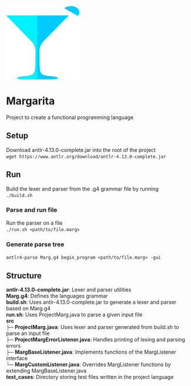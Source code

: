 <img src="logos/marg_transparent.png"  width="200" height="200">

# Margarita
Project to create a functional programming language 

## Setup
Download antlr-4.13.0-complete.jar into the root of the project  
```wget https://www.antlr.org/download/antlr-4.13.0-complete.jar```  

## Run

Build the lexer and parser from the .g4 grammar file by running  
```./build.sh```

### Parse and run file
Run the parser on a file  
```./run.sh <path/to/file.marg>```

### Generate parse tree
```antlr4-parse Marg.g4 begin_program <path/to/file.marg> -gui```

## Structure

**antlr-4.13.0-complete.jar**: Lexer and parser utilities  
**Marg.g4**: Defines the languages grammar  
**build.sh**: Uses antlr-4.13.0-complete.jar to generate a lexer and parser based on Marg.g4  
**run.sh**: Uses ProjectMarg.java to parse a given input file  
**src**  
├─ **ProjectMarg.java**: Uses lexer and parser generated from build.sh to parse an input file  
├─ **ProjectMargErrorListener.java**: Handles printing of lexing and parsing errors  
├─ **MargBaseListener.java**: Implements functions of the MargListener interface  
└─ **MargCustomListener.java**: Overrides MargListener functions by extending MargBaseListener.java  
**test_cases**: Directory storing test files written in the project language    
